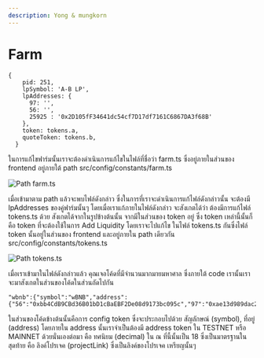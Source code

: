 ```yaml
---
description: Yong & mungkorn
---
```


# Farm

```text
{
    pid: 251,
    lpSymbol: 'A-B LP',
    lpAddresses: {
      97: '',
      56: '',
      25925 : '0x2D105fF34641dc54cf7D17df7161C6867DA3f68B'
    },
    token: tokens.a,
    quoteToken: tokens.b,
  }
```

ในการแก้ไขฟาร์มนั้นเราจะต้องดำเนินการแก้ไขในไฟล์ที่ชื่อว่า farm.ts ซึ่งอยู่ภายในส่วนของ frontend อยู่ภายใต้ path src/config/constants/farm.ts

![Path farm.ts](https://github.com/thanakiat-gusgus/bbt-swap-doc/tree/55174b0fd21820ebd2585515d6f9c181514817f2/codebase-structure/configuration/.gitbook/assets/path-farm.jpg)

เมื่อเข้ามาตาม path แล้วจะพบไฟล์ดังกล่าว ซึ่งในการที่เราจะดำเนินการแก้ไฟล์ดังกล่าวนั้น จะต้องมี IpAddresses ของคู่ฟาร์มนั้นๆ โดยเมื่อเราแก้ภายในไฟล์ดังกล่าว จะสังเกตได้ว่า ต้องมีการแก้ไฟล์ tokens.ts ด้วย สังเกตได้จากในรูปข้างต้นนั้น จากมีในส่วนของ token อยู่ ซึ่ง token เหล่านี้นั้นก็คือ token ที่จะต้องใช้ในการ Add Liquidity โดยเราจะไปแก้ไข ในไฟล์ tokens.ts กันซึ่งไฟล์ token นั้นอยู่ในส่วนของ frontend และอยู่ภายใน path เดียวกัน src/config/constants/tokens.ts

![Path tokens.ts](https://github.com/thanakiat-gusgus/bbt-swap-doc/tree/55174b0fd21820ebd2585515d6f9c181514817f2/codebase-structure/configuration/.gitbook/assets/path-token.jpg)

เมื่อเราเข้ามาในไฟล์ดังกล่าวแล้ว คุณเจอโค้ดที่มีจำนวนมากมายมหาศาล ซึ่งภายใต้ code เรานั้นเราจะมาสังเกตในส่วนของโค้ดในส่วนถัดไปกัน

```text
"wbnb":{"symbol":"wBNB","address":{"56":"0xbb4CdB9CBd36B01bD1cBaEBF2De08d9173bc095c","97":"0xae13d989dac2f0debff460ac112a837c89baa7cd","25925":"0xbb4CdB9CBd36B01bD1cBaEBF2De08d9173bc095c"},"decimals":18,"projectLink":"https://pancakeswap.finance/"}
```

ในส่วนของโค้ดข้างต้นนั้นคือการ config token ซึ่งจะประกอบไปด้วย สัญลักษณ์ \(symbol\), ที่อยู่ \(address\) โดยภายใน address นั้นเราจำเป็นต้องมี address token ใน TESTNET หรือ MAINNET ด้วยนั่นเองต่อมา คือ ทศนิยม \(decimal\) ใน ณ ที่นี้นั้นเป็น 18 ซึ่งเป็นมาตรฐานในสุดท้าย คือ ลิงค์โปรเจค \(projectLink\) ซึ่งเป็นลิงค์ของโปรเจค เหรียญนั้นๆ

